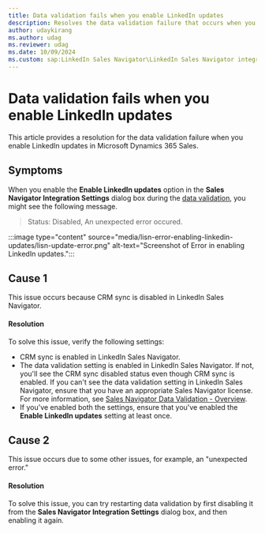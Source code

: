 ```yaml
---
title: Data validation fails when you enable LinkedIn updates
description: Resolves the data validation failure that occurs when you enable LinkedIn updates in Microsoft Dynamics 365 Sales. 
author: udaykirang
ms.author: udag
ms.reviewer: udag
ms.date: 10/09/2024
ms.custom: sap:LinkedIn Sales Navigator\LinkedIn Sales Navigator integration errors
---
```

# Data validation fails when you enable LinkedIn updates

This article provides a resolution for the data validation failure when you enable LinkedIn updates in Microsoft Dynamics 365 Sales.  

## Symptoms

When you enable the **Enable LinkedIn updates** option in the **Sales Navigator Integration Settings** dialog box during the [data validation](/dynamics365/linkedin/data-validation), you might see the following message.

> Status: Disabled, An unexpected error occured.

:::image type="content" source="media/lisn-error-enabling-linkedin-updates/lisn-update-error.png" alt-text="Screenshot of Error in enabling LinkedIn updates.":::

## Cause 1

This issue occurs because CRM sync is disabled in LinkedIn Sales Navigator.

#### Resolution

To solve this issue, verify the following settings:

- CRM sync is enabled in LinkedIn Sales Navigator.
- The data validation setting is enabled in LinkedIn Sales Navigator. If not, you'll see the CRM sync disabled status even though CRM sync is enabled. If you can't see the data validation setting in LinkedIn Sales Navigator, ensure that you have an appropriate Sales Navigator license. For more information, see [Sales Navigator Data Validation - Overview](https://www.linkedin.com/help/sales-navigator/answer/a120992).
- If you've enabled both the settings, ensure that you've enabled the **Enable LinkedIn updates** setting at least once.

## Cause 2

This issue occurs due to some other issues, for example, an "unexpected error."

#### Resolution

To solve this issue, you can try restarting data validation by first disabling it from the **Sales Navigator Integration Settings** dialog box, and then enabling it again.

